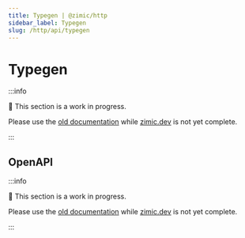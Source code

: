 ```yaml
---
title: Typegen | @zimic/http
sidebar_label: Typegen
slug: /http/api/typegen
---
```


# Typegen

:::info

🚧 This section is a work in progress.

Please use the [old documentation](https://github.com/zimicjs/zimic/wiki) while [zimic.dev](/) is not yet complete.

:::

## OpenAPI

:::info

🚧 This section is a work in progress.

Please use the [old documentation](https://github.com/zimicjs/zimic/wiki) while [zimic.dev](/) is not yet complete.

:::
